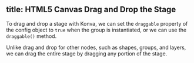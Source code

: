 title: HTML5 Canvas Drag and Drop the Stage
---

To drag and drop a stage with Konva, we can set the `draggable` property
of the config object to `true` when the group is instantiated, or we can use the `draggable()` method.

Unlike drag and drop for other nodes, such as shapes, groups, and layers,
we can drag the entire stage by dragging any portion of the stage.

<!-- {% iframe /downloads/code/drag_and_drop/Drag_a_Stage.html %} -->

<!-- {% include_code Konva Drag and Drop the Stage Demo drag_and_drop/Drag_a_Stage.html %} -->
